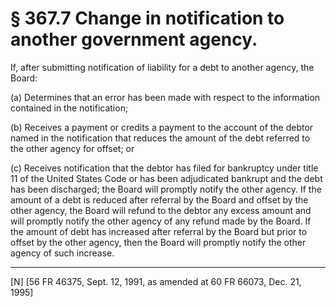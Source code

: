 # § 367.7   Change in notification to another government agency.

If, after submitting notification of liability for a debt to another agency, the Board:


(a) Determines that an error has been made with respect to the information contained in the notification;


(b) Receives a payment or credits a payment to the account of the debtor named in the notification that reduces the amount of the debt referred to the other agency for offset; or


(c) Receives notification that the debtor has filed for bankruptcy under title 11 of the United States Code or has been adjudicated bankrupt and the debt has been discharged; the Board will promptly notify the other agency. If the amount of a debt is reduced after referral by the Board and offset by the other agency, the Board will refund to the debtor any excess amount and will promptly notify the other agency of any refund made by the Board. If the amount of debt has increased after referral by the Board but prior to offset by the other agency, then the Board will promptly notify the other agency of such increase.



---

[N] [56 FR 46375, Sept. 12, 1991, as amended at 60 FR 66073, Dec. 21, 1995]




